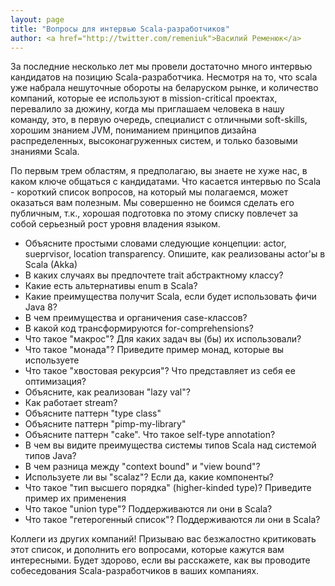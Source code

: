 ```yaml
---
layout: page
title: "Вопросы для интервью Scala-разработчиков"
author: <a href="http://twitter.com/remeniuk">Василий Ременюк</a>
---
```

За последние несколько лет мы провели достаточно много интервью кандидатов на позицию Scala-разработчика. Несмотря на то, что scala уже набрала нешуточные обороты на беларуском рынке, и количество компаний, которые ее используют в mission-critical проектах, перевалило за дюжину, когда мы приглашаем человека в нашу команду, это, в первую очередь, специалист с отличными soft-skills, хорошим знанием JVM, пониманием принципов дизайна распределенных, высоконагруженных систем, и только базовыми знаниями Scala.

По первым трем областям, я предполагаю, вы знаете не хуже нас, в каком ключе общаться с кандидатами. Что касается интервью по Scala - короткий список вопросов, на который мы полагаемся, может оказаться вам полезным. Мы совершенно не боимся сделать его публичным, т.к., хорошая подготовка по этому  списку повлечет за собой серьезный рост уровня владения языком.

- Объясните простыми словами следующие концепции: actor, sueprvisor, location transparency. Опишите, как реализованы actor'ы в Scala (Akka)
- В каких случаях вы предпочтете trait абстрактному классу?
- Какие есть альтернативы enum в Scala?
- Какие преимущества получит Scala, если будет использовать фичи Java 8?
- В чем преимущества и органичения case-классов?
- В какой код трансформируются for-comprehensions?
- Что такое "макрос"? Для каких задач вы (бы) их использовали?
- Что такое "монада"? Приведите пример монад, которые вы используете
- Что такое "хвостовая рекурсия"? Что представляет из себя ее оптимизация?
- Объясните, как реализован "lazy val"?
- Как работает stream?
- Объясните паттерн "type class"
- Объясните паттерн "pimp-my-library"
- Объясните паттерн "cake". Что такое self-type annotation?
- В чем вы видите преимущества системы типов Scala над системой типов Java?
- В чем разница между "context bound" и "view bound"?
- Используете ли вы "scalaz"? Если да, какие компоненты?
- Что такое "тип высшего порядка" (higher-kinded type)? Приведите пример их применения
- Что такое "union type"? Поддерживаются ли они в Scala?
- Что такое "гетерогенный список"? Поддерживаются ли они в Scala?

Коллеги из других компаний! Призываю вас безжалостно критиковать этот список, и дополнить его вопросами, которые кажутся вам интересными. Будет здорово, если вы расскажете, как вы проводите собеседования Scala-разработчиков в ваших компаниях.